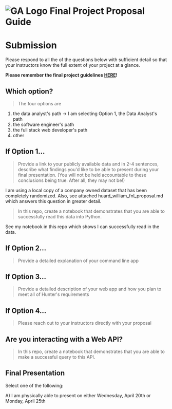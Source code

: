 # ![GA Logo](https://camo.githubusercontent.com/6ce15b81c1f06d716d753a61f5db22375fa684da/68747470733a2f2f67612d646173682e73332e616d617a6f6e6177732e636f6d2f70726f64756374696f6e2f6173736574732f6c6f676f2d39663838616536633963333837313639306533333238306663663535376633332e706e67) Final Project Proposal Guide

# Submission
Please respond to all the of the questions below with sufficient detail so that your instructors know the full extent of your project at a glance.

**Please remember the final project guidelines [HERE](https://git.generalassemb.ly/pypt-214/course-info/blob/master/final-proj.md)!**

## Which option?
> The four options are

1. the data analyst's path -> I am selecting Option 1, the Data Analyst's path
1. the software engineer's path
1. the full stack web developer's path
1. other

## If Option 1...
> Provide a link to your publicly available data and in 2-4 sentences, describe what findings you'd like to be able to present during your final presentation. (You will not be held accountable to these conclusions being true. After all, they may not be!)

I am using a local copy of a company owned dataset that has been completely randomized. Also, see attached huard_william_fnl_proposal.md which answers this question in greater detail.

> In this repo, create a notebook that demonstrates that you are able to successfully read this data into Python.

See my notebook in this repo which shows I can successfully read in the data.

## If Option 2...
> Provide a detailed explanation of your command line app

## If Option 3...
> Provide a detailed description of your web app and how you plan to meet all of Hunter's requirements

## If Option 4...
> Please reach out to your instructors directly with your proposal

## Are you interacting with a Web API?
> In this repo, create a notebook that demonstrates that you are able to make a successful query to this API.

## Final Presentation
Select one of the following:

A) I am physically able to present on either Wednesday, April 20th or Monday, April 25th

